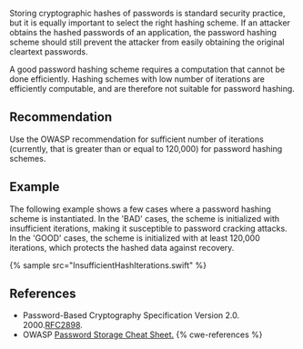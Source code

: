 Storing cryptographic hashes of passwords is standard security practice, but it is equally important to select the right hashing scheme. If an attacker obtains the hashed passwords of an application, the password hashing scheme should still prevent the attacker from easily obtaining the original cleartext passwords.

A good password hashing scheme requires a computation that cannot be done efficiently. Hashing schemes with low number of iterations are efficiently computable, and are therefore not suitable for password hashing.


## Recommendation
Use the OWASP recommendation for sufficient number of iterations (currently, that is greater than or equal to 120,000) for password hashing schemes.


## Example
The following example shows a few cases where a password hashing scheme is instantiated. In the 'BAD' cases, the scheme is initialized with insufficient iterations, making it susceptible to password cracking attacks. In the 'GOOD' cases, the scheme is initialized with at least 120,000 iterations, which protects the hashed data against recovery.

{% sample src="InsufficientHashIterations.swift" %}

## References
* Password-Based Cryptography Specification Version 2.0. 2000.[RFC2898](https://www.rfc-editor.org/rfc/rfc2898).
* OWASP [Password Storage Cheat Sheet.](https://cheatsheetseries.owasp.org/cheatsheets/Password_Storage_Cheat_Sheet.html)
{% cwe-references %}
